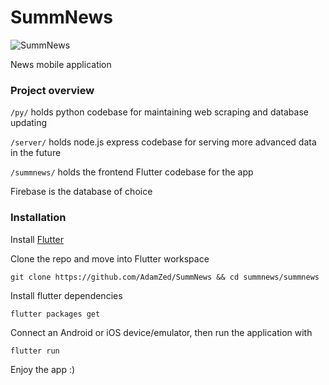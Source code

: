 # SummNews
![SummNews](https://i.imgur.com/tHwASmH.png)

News mobile application

### Project overview
`/py/` holds python codebase for maintaining web scraping and database updating

`/server/` holds node.js express codebase for serving more advanced data in the future

`/summnews/` holds the frontend Flutter codebase for the app

Firebase is the database of choice

### Installation

Install [Flutter](https://flutter.io)

Clone the repo and move into Flutter workspace

`git clone https://github.com/AdamZed/SummNews && cd summnews/summnews`

Install flutter dependencies

`flutter packages get`

Connect an Android or iOS device/emulator, then run the application with

`flutter run`

Enjoy the app :)